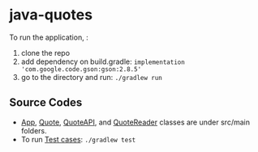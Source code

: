 # java-quotes

To run the application, :
1. clone the repo
2. add dependency on build.gradle: `implementation 'com.google.code.gson:gson:2.8.5'`
3. go to the directory and run: `./gradlew run`

## Source Codes
* [App](https://github.com/joriefernandez/java-quotes/blob/master/javaquotes/src/main/java/javaquotes/App.java), [Quote](https://github.com/joriefernandez/java-quotes/blob/master/javaquotes/src/main/java/javaquotes/Quote.java), [QuoteAPI](https://github.com/joriefernandez/quotes/blob/master/javaquotes/src/main/java/javaquotes/QuoteAPI.java), and [QuoteReader](https://github.com/joriefernandez/java-quotes/blob/master/javaquotes/src/main/java/javaquotes/QuoteReader.java) classes are under src/main folders.
* To run [Test cases](https://github.com/joriefernandez/java-quotes/tree/master/javaquotes/src/test/java/javaquotes): `./gradlew test`

